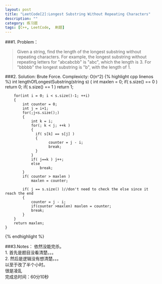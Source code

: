 ```yaml
---
layout: post
title: "LeetCode[2]:Longest Substring Without Repeating Characters"
description: ""
category: 练习题
tags: [C++, LeetCode,  刷题]
---
```

###1. Problem：
<blockquote>
Given a string, find the length of the longest substring without repeating characters. For example, the longest substring without repeating letters for "abcabcbb" is "abc", which the length is 3. For "bbbbb" the longest substring is "b", with the length of 1.
</blockquote>
###2. Solution:
Brute Force.  
Complexicty: O(n^2)
{% highlight cpp linenos %}
int lengthOfLongestSubstring(string s) {
        int maxlen = 0;
        if( s.size() == 0 )
            return 0;
        if( s.size() == 1 )
            return 1;
        
        for(int i = 0; i < s.size()-1; ++i)
        {
            int counter = 0;
            int j = i+1;
            for(;j<s.size();)
            {
                int k = i;
                for(; k < j; ++k )
                {
                  if( s[k] == s[j] )
                  {   
                        counter = j - i;
                        break;
                  }      
                }
                if( j==k ) j++;
                else
                    break;
            }
            if( counter > maxlen )
                maxlen = counter;
            
            if( j == s.size() )//don't need to check the else since it reach the end
            {
                counter = j - i;
                if(counter >maxlen) maxlen = counter;
                break;
            }
        }
        return maxlen;
    }
{% endhighlight %}

###3.Notes：
依然没能完杀。  
		1. 首先是题目没看清楚。。。  
		2. 然后是逻辑没有想清楚。。。  
以至于改了半个小时。		
很是凌乱  
完成总时间：60分10秒




